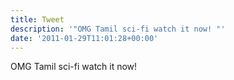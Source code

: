 ```yaml
---
title: Tweet
description: '"OMG Tamil sci-fi watch it now! "'
date: '2011-01-29T11:01:28+00:00'
---
```

OMG Tamil sci-fi watch it now! 
